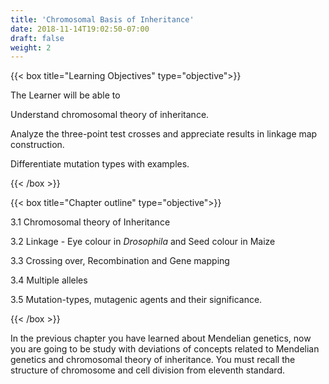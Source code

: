 ```yaml
---
title: 'Chromosomal Basis of Inheritance'
date: 2018-11-14T19:02:50-07:00
draft: false
weight: 2
---
```


{{< box title="Learning Objectives" type="objective">}}

The Learner will be able to
	
Understand chromosomal theory of inheritance.

 Analyze the three-point test crosses and appreciate results in linkage map construction.
	
Differentiate mutation types with
examples.

{{< /box >}}

{{< box title="Chapter outline" type="objective">}}

3.1 Chromosomal theory of Inheritance

3.2	Linkage - Eye colour in *Drosophila* and Seed colour in Maize

3.3 Crossing over, Recombination and Gene mapping

3.4 Multiple alleles

3.5 Mutation-types, mutagenic agents and their significance.

{{< /box >}}

In the previous chapter you have learned about Mendelian genetics, now you are going to be study with deviations of concepts related to Mendelian genetics and chromosomal theory of inheritance. You must recall the structure of chromosome and cell division from eleventh standard.

